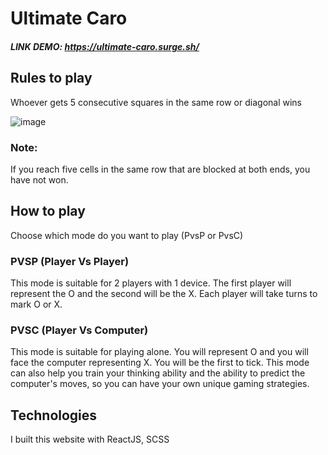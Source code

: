 # Ultimate Caro

##### LINK DEMO: https://ultimate-caro.surge.sh/

## Rules to play

Whoever gets 5 consecutive squares in the same row or diagonal wins

![image](https://user-images.githubusercontent.com/108577140/190085890-c4f2ca7d-4aa7-4762-8d55-3a557e935e1d.png)

### Note: 
If you reach five cells in the same row that are blocked at both ends, you have not won.

## How to play

Choose which mode do you want to play (PvsP or PvsC)

### PVSP (Player Vs Player)

This mode is suitable for 2 players with 1 device. The first player will represent the O and the second will be the X. Each player will take turns to mark O or X.

### PVSC (Player Vs Computer)

This mode is suitable for playing alone. You will represent O and you will face the computer representing X. You will be the first to tick. This mode can also help you train your thinking ability and the ability to predict the computer's moves, so you can have your own unique gaming strategies.

## Technologies

I built this website with ReactJS, SCSS

